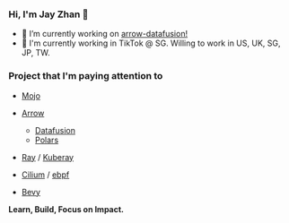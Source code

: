 ### Hi, I'm Jay Zhan 👋

- 🔭 I’m currently working on [arrow-datafusion!](https://github.com/apache/arrow-datafusion)
- 🏫 I'm currently working in TikTok @ SG. Willing to work in US, UK, SG, JP, TW.

### Project that I'm paying attention to
* [Mojo](https://github.com/modularml/mojo)
* [Arrow](https://arrow.apache.org/)
  *  [Datafusion](https://github.com/apache/arrow-datafusion)
  *  [Polars](https://github.com/pola-rs/polars)
 
* [Ray](https://github.com/ray-project/ray) / [Kuberay](https://github.com/ray-project/kuberay)
* [Cilium](https://github.com/cilium/cilium) / [ebpf](https://ebpf.io/)
* [Bevy](https://github.com/bevyengine/bevy)

**Learn, Build, Focus on Impact.**

<!--
**jayzhan211/jayzhan211** is a ✨ _special_ ✨ repository because its `README.md` (this file) appears on your GitHub profile.

Here are some ideas to get you started:

- 🔭 I’m currently working on ...
- 🌱 I’m currently learning ...
- 👯 I’m looking to collaborate on ...
- 🤔 I’m looking for help with ...
- 💬 Ask me about ...
- 📫 How to reach me: ...
- 😄 Pronouns: ...
- ⚡ Fun fact: ...
-->
